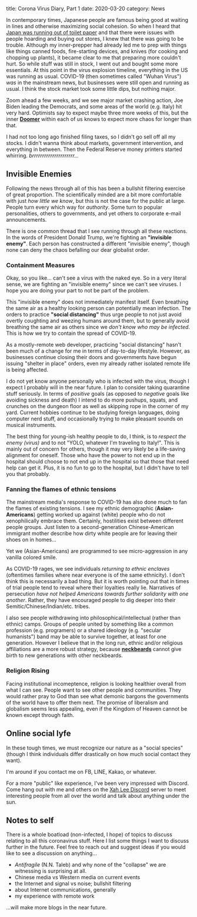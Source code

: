 title: Corona Virus Diary, Part 1
date: 2020-03-20
category: News

In contemporary times, Japanese people are famous being good at
waiting in lines and otherwise maximizing social cohesion. So when I
heard that [Japan was running out of toilet
paper](https://twitter.com/5huKA_11/status/1237687423687155713) and
that there were issues with people hoarding and buying out stores, I
knew that there was going to be trouble. Although my inner-prepper had
already led me to prep with things like things canned foods,
fire-starting devices, and knives (for cooking and chopping up
plants), it became clear to me that preparing more couldn't hurt. So
while stuff was still in stock, I went out and bought some more
essentials. At this point in the virus explosion timeline, everything
in the US was running as usual. COVID-19 (then sometimes called "Wuhan
Virus") *was* in the mainstream news, but businesses were still open
and running as usual. I think the stock market took some little dips,
but nothing major.

Zoom ahead a few weeks, and we see major market crashing action, Joe
Biden leading the Democrats, and some areas of the world (e.g. Italy)
hit very hard. Optimists say to expect maybe three more weeks of this,
but the inner [**Doomer**](https://knowyourmeme.com/memes/doomer)
within each of us knows to expect more chaos for longer than that.

I had not too long ago finished filing taxes, so I didn't go sell off
all my stocks. I didn't wanna think about markets, government
intervention, and everything in between. Then the Federal Reserve
money printers started whirring. *brrrrrrrrrrrrrrrrrrrrr...*


Invisible Enemies 
-----------------

Following the news through all of this has been a bullshit filtering
exercise of great proportion. The scientifically minded are a bit more
comfortable with just *how little we know*, but this is not the case
for the public at large. People turn every which way for
*authority*. Some turn to popular personalities, others to
governments, and yet others to corporate e-mail announcements.

There is one common thread that I see running through all these
reactions.  In the words of President Donald Trump, we're fighting an
**"invisible enemy"**. Each person has constructed a different "invisible
enemy", though none can deny the chaos befalling our dear globalist
order.

### Containment Measures

Okay, so you like... can't see a virus with the naked eye. So in a
very literal sense, we are fighting an "invisible enemy" since we
can't see viruses. I hope you are doing your part to not be part of
the problem.

This "invisible enemy" does not immediately manifest itself. Even
breathing the same air as a healthy looking person can potentially
mean infection. The orders to practice **"social distancing"** thus
urge people to not just avoid overtly coughting and weezing humans
around them, but to generally avoid breathing the same air as others
since we *don't know who may be infected*. This is how we try to
contain the spread of COVID-19.

As a mostly-remote web developer, practicing "social distancing"
hasn't been much of a change for me in terms of day-to-day
lifestyle. However, as businesses continue closing their doors and
governments have begun issuing "shelter in place" orders, even my
already rather isolated remote life is being affected.

I do not yet know anyone personally who is infected with the virus,
though I expect I probably will in the near future. I plan to consider
taking quarantine stuff seriously. In terms of *positive* goals (as
opposed to *negative* goals like avoiding sickness and death) I intend
to do more pushups, squats, and crunches on the dungeon floor as well
as skipping rope in the corner of my yard. Current hobbies continue to
be studying foreign languages, doing computer nerd stuff, and
occasionally trying to make pleasant sounds on musical instruments.

The best thing for young-ish healthy people to do, I think, is to
*respect the enemy (virus)* and to not "YOLO, whatever I'm traveling
to Italy!". This is mainly out of concern for others, though it may
very likely be a life-saving alignment for oneself. Those who have the
power to not end up in the hospital should choose to not end up in the
hospital so that those that need help can get it. Plus, it is no fun
to go to the hospital, but I didn't have to tell you that probably.

### Fanning the flames of ethnic tensions

The mainstream media's response to COVID-19 has also done much to fan
the flames of existing tensions. I see my ethnic demographic
(**Asian-Americans**) getting worked up against (white) people who do
not xenophilically embrace them. Certainly, hostilities exist between
different people groups. Just listen to a second-generation
Chinese-American immigrant mother describe how dirty white people are
for leaving their shoes on in homes...

Yet we (Asian-Americans) are programmed to see micro-aggression in any
vanilla colored smile.

As COVID-19 rages, we see individuals *returning to ethnic enclaves*
(oftentimes families where near everyone is of the same ethnicity). I
don't think this is necessarily a bad thing. But it is worth pointing
out that in times of trial people tend to reveal where their loyalties
really lie. Narratives of persecution *have not helped Americans
towards further solidarity with one another*. Rather, they have
encouraged people to dig deeper into their
Semitic/Chinese/Indian/etc. tribes.

I also see people withdrawing into philosophical/intellectual (rather
than ethnic) camps. Groups of people united by something like a common
profession (e.g. programers) or a shared ideology (e.g. "secular
humanists") band may be able to survive together, at least for one
generation. However I believe that in the long run, ethnic and/or
religious affiliations are a more robust strategy, because
[**neckbeards**](https://www.urbandictionary.com/define.php?term=neckbeard)
cannot give birth to new generations with other neckbeards.

### Religion Rising

Facing institutional incomeptence, religion is looking healthier
overall from what I can see. People want to see other people and
communities. They would rather pray to God than see what demonic
bargons the governments of the world have to offer them next. The
promise of liberalism and globalism seems less appealing, even if the
Kingdom of Heaven cannot be known except through faith.


Online social lyfe
------------------

In these tough times, we must recognize our nature as a "social
species" (though I think individuals differ drastically on how much
social contact they want).

I'm around if you contact me on FB, LINE, Kakao, or whatever. 

For a more "public" like experience, I've been very impressed with
Discord. Come hang out with me and others on the [Xah Lee
Discord](https://discord.gg/2RFwR7R) server to meet interesting people
from all over the world and talk about anything under the sun.

Notes to self
-------------

There is a whole boatload (non-infected, I hope) of topics to discuss
relating to all this coronavirus stuff. Here I list some things I want
to discuss further in the future. Feel free to reach out and suggest
ideas if you would like to see a discussion on anything...

- *Antifragile* (N.N. Taleb) and why none of the "collapse" we are
  witnessing is surprising at all.
- Chinese media vs Western media on current events
- the Internet and signal vs noise; bullshit filtering
- about Internet communications, generally 
- my experience with remote work

...will make more blogs in the near future.
